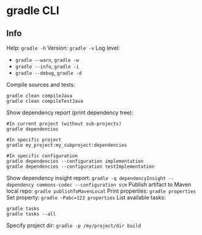 # gradle CLI

## Info
Help: `gradle -h`
Version: `gradle -v`
Log level:
- `gradle --warn`, `gradle -w`
- `gradle --info`, `gradle -i`
- `gradle --debug`, `gradle -d`

Compile sources and tests:
```
gradle clean compileJava
gradle clean compileTestJava
```
Show dependency report (print dependency tree):
```
#In current project (without sub-projects)
gradle dependencies

#In specific project
gradle my_project:my_subproject:dependencies

#In specific configuration
gradle dependencies --configuration implementation
gradle dependencies --configuration testImplementation
```
Show dependency insight report: `gradle -q dependencyInsight --dependency commons-codec --configuration scm`
Publish artifact to Maven local repo: `gradle publishToMavenLocal`
Print properties: `gradle properties`
Set property: `gradle -Pabc=123 properties`
List available tasks:
```
gradle tasks
gradle tasks --all
```
Specify project dir: `gradle -p /my/project/dir build`
